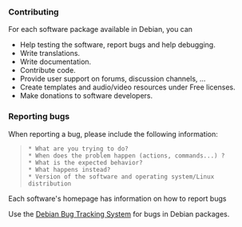 ### Contributing

For each software package available in Debian, you can

 * Help testing the software, report bugs and help debugging.
 * Write translations.
 * Write documentation.
 * Contribute code.
 * Provide user support on forums, discussion channels, ...
 * Create templates and audio/video resources under Free licenses.
 * Make donations to software developers.

### Reporting bugs

When reporting a bug, please include the following information:

>     * What are you trying to do?
>     * When does the problem happen (actions, commands...) ?
>     * What is the expected behavior?
>     * What happens instead?
>     * Version of the software and operating system/Linux distribution

Each software's homepage has information on how to report bugs

Use the [Debian Bug Tracking System](https://www.debian.org/Bugs/) for bugs in Debian packages.

